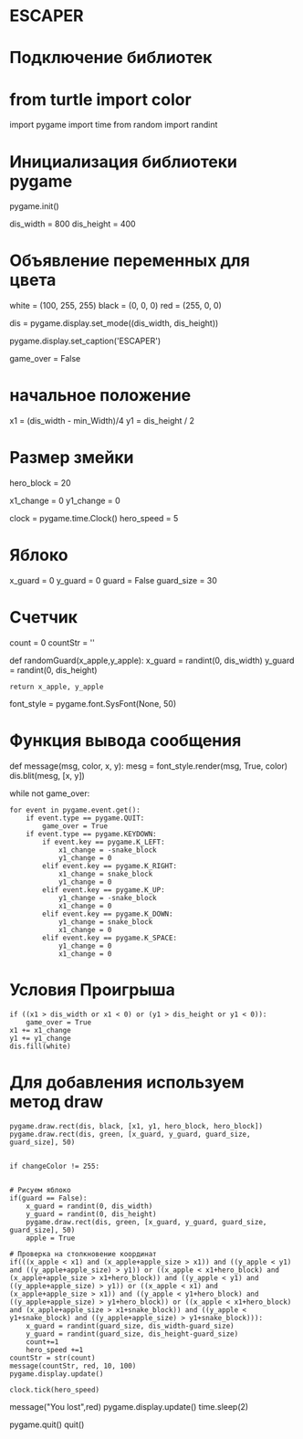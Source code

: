 # ESCAPER
# Подключение библиотек 
# from turtle import color
import pygame 
import time
from random import randint

# Инициализация библиотеки pygame
pygame.init()


dis_width = 800
dis_height  = 400

# Объявление переменных для цвета
white = (100, 255, 255)
black = (0, 0, 0)
red = (255, 0, 0)

dis = pygame.display.set_mode((dis_width, dis_height))

pygame.display.set_caption('ESCAPER')

game_over = False
#  начальное положение
x1 = (dis_width - min_Width)/4 
y1 = dis_height / 2

# Размер змейки
hero_block = 20

x1_change = 0
y1_change = 0
 
clock = pygame.time.Clock()
hero_speed = 5
 
# Яблоко
x_guard = 0
y_guard = 0
guard = False
guard_size = 30

# Счетчик
count = 0
countStr = ''


def randomGuard(x_apple,y_apple):
    x_guard = randint(0, dis_width)
    y_guard = randint(0, dis_height)
    
    return x_apple, y_apple

font_style = pygame.font.SysFont(None, 50)
# Функция вывода сообщения
def message(msg, color, x, y):
    mesg = font_style.render(msg, True, color)
    dis.blit(mesg, [x, y])


while not game_over:

    for event in pygame.event.get():
        if event.type == pygame.QUIT:
            game_over = True
        if event.type == pygame.KEYDOWN:
            if event.key == pygame.K_LEFT:
                x1_change = -snake_block
                y1_change = 0
            elif event.key == pygame.K_RIGHT:
                x1_change = snake_block
                y1_change = 0
            elif event.key == pygame.K_UP:
                y1_change = -snake_block
                x1_change = 0
            elif event.key == pygame.K_DOWN:
                y1_change = snake_block
                x1_change = 0
            elif event.key == pygame.K_SPACE:
                y1_change = 0
                x1_change = 0
     
#  Условия Проигрыша
    if ((x1 > dis_width or x1 < 0) or (y1 > dis_height or y1 < 0)):
        game_over = True
    x1 += x1_change
    y1 += y1_change
    dis.fill(white)

   # Для добавления используем метод draw
    pygame.draw.rect(dis, black, [x1, y1, hero_block, hero_block])
    pygame.draw.rect(dis, green, [x_guard, y_guard, guard_size, guard_size], 50)


    if changeColor != 255:
        

    # Рисуем яблоко
    if(guard == False):
        x_guard = randint(0, dis_width)
        y_guard = randint(0, dis_height)
        pygame.draw.rect(dis, green, [x_guard, y_guard, guard_size, guard_size], 50)
        apple = True

    # Проверка на столкновение координат
    if(((x_apple < x1) and (x_apple+apple_size > x1)) and ((y_apple < y1) and ((y_apple+apple_size) > y1)) or ((x_apple < x1+hero_block) and (x_apple+apple_size > x1+hero_block)) and ((y_apple < y1) and ((y_apple+apple_size) > y1)) or ((x_apple < x1) and (x_apple+apple_size > x1)) and ((y_apple < y1+hero_block) and ((y_apple+apple_size) > y1+hero_block)) or ((x_apple < x1+hero_block) and (x_apple+apple_size > x1+snake_block)) and ((y_apple < y1+snake_block) and ((y_apple+apple_size) > y1+snake_block))):
        x_guard = randint(guard_size, dis_width-guard_size)
        y_guard = randint(guard_size, dis_height-guard_size)
        count+=1
        hero_speed +=1
    countStr = str(count)
    message(countStr, red, 10, 100)
    pygame.display.update()
    
    clock.tick(hero_speed)


message("You lost",red)
pygame.display.update()
time.sleep(2)
 
pygame.quit()
quit()
